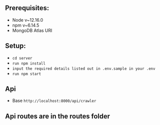 ## Prerequisites:
- Node v~12.16.0
- npm v~6.14.5
- MongoDB Atlas URI

## Setup:
- `cd server`
- `run npm install`
- `input the required details listed out in .env.sample in your .env`
- `run npm start`

## Api
- Base `http://localhost:8000/api/crawler`

## Api routes are in the routes folder